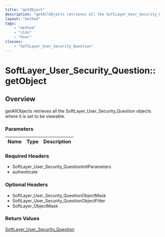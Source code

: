 ```yaml
---
title: "getObject"
description: "getAllObjects retrieves all the SoftLayer_User_Security_Question objects where it is set to be viewable."
layout: "method"
tags:
    - "method"
    - "sldn"
    - "User"
classes:
    - "SoftLayer_User_Security_Question"
---
```

# SoftLayer_User_Security_Question::getObject
## Overview 
getAllObjects retrieves all the SoftLayer_User_Security_Question objects where it is set to be viewable. 

### Parameters 
|Name | Type | Description |
| --- | --- | --- |


### Required Headers
* SoftLayer_User_Security_QuestionInitParameters
* authenticate

### Optional Headers
* SoftLayer_User_Security_QuestionObjectMask
* SoftLayer_User_Security_QuestionObjectFilter
* SoftLayer_ObjectMask

### Return Values
<a href='/reference/datatypes/SoftLayer_User_Security_Question'>SoftLayer_User_Security_Question </a>


